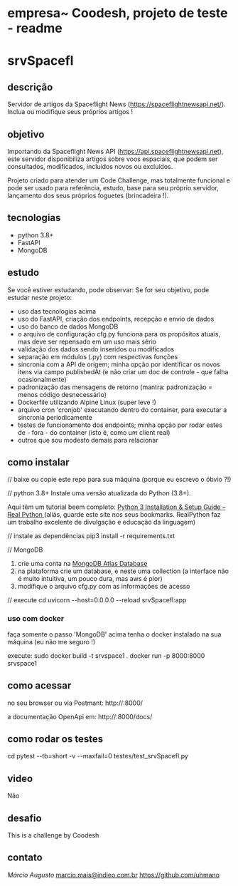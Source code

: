 empresa~ Coodesh, projeto de teste - readme
====

# srvSpacefl

## descrição
Servidor de artigos da Spaceflight News (https://spaceflightnewsapi.net/).
Inclua ou modifique seus próprios artigos !


## objetivo
Importando da Spaceflight News API (https://api.spaceflightnewsapi.net), este servidor disponibiliza artigos sobre voos espaciais, que podem ser consultados, modificados, incluidos novos ou excluídos.

Projeto criado para atender um Code Challenge, mas totalmente funcional e pode ser usado para referência, estudo, base para seu próprio servidor, lançamento dos seus próprios foguetes (brincadeira !).


## tecnologias
* python 3.8+
* FastAPI
* MongoDB


## estudo
Se você estiver estudando, pode observar:
Se for seu objetivo, pode estudar neste projeto:
* uso das tecnologias acima
* uso do FastAPI, criação dos endpoints, recepção e envio de dados
* uso do banco de dados MongoDB
* o arquivo de configuração cfg.py funciona para os propósitos atuais, mas deve ser repensado em um uso mais sério
* validação dos dados sendo inseridos ou modificados
* separação em módulos (.py) com respectivas funções
* sincronia com a API de origem; minha opção por identificar os novos itens via campo publishedAt (e não criar um doc de controle - que falha ocasionalmente)
* padronização das mensagens de retorno (mantra: padronização = menos código desnecessário)
* Dockerfile utilizando Alpine Linux (super leve !)
* arquivo cron 'cronjob' executando dentro do container, para executar a sincronia periodicamente
* testes de funcionamento dos endpoints; minha opção por rodar estes de - fora - do container (isto é, como um client real)
* outros que sou modesto demais para relacionar


## como instalar
// baixe ou copie este repo para sua máquina
(porque eu escrevo o óbvio ?!)

// python 3.8+
Instale uma versão atualizada do Python (3.8+). 

Aqui têm um tutorial beem completo: [ Python 3 Installation & Setup Guide – Real Python ](https://realpython.com/installing-python/)
(aliás, guarde este site nos seus bookmarks. RealPython faz um trabalho excelente de divulgação e educação da linguagem)

// instale as dependências
pip3 install -r requirements.txt

// MongoDB
1. crie uma conta na [ MongoDB Atlas Database ](https://www.mongodb.com/atlas/database)
2. na plataforma crie um database, e neste uma collection (a interface não é muito intuitiva, um pouco dura, mas aws é pior)
3. modifique o arquivo cfg.py com as informações de acesso

// execute
cd <pasta onde baixou o projeto>
uvicorn --host=0.0.0.0 --reload srvSpacefl:app

### uso com docker
faça somente o passo 'MongoDB' acima
tenha o docker instalado na sua máquina (eu não me seguro !)

execute:
sudo docker build -t srvspace1 .
docker run -p 8000:8000 srvspace1


## como acessar
no seu browser ou via Postmant:
http://<IP>:8000/

a documentação OpenApi em:
http://<IP>:8000/docs/


## como rodar os testes
cd <pasta onde baixou o projeto>
pytest --tb=short -v --maxfail=0 testes/test_srvSpacefl.py


## video
Não


## desafio
This is a challenge by Coodesh


## contato
_Márcio Augusto_
marcio.mais@indieo.com.br
https://github.com/uhmano
